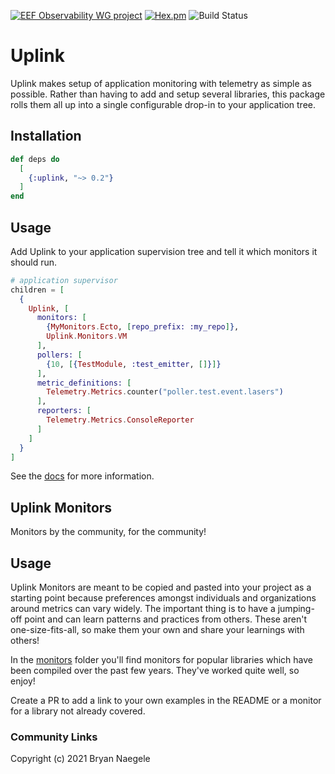 [![EEF Observability WG project](https://img.shields.io/badge/EEF-Observability-black)](https://github.com/erlef/eef-observability-wg)
[![Hex.pm](https://img.shields.io/hexpm/v/uplink)](https://hex.pm/packages/uplink)
![Build Status](https://github.com/elixir-uplink/uplink/workflows/Tests/badge.svg)

# Uplink

Uplink makes setup of application monitoring with telemetry as simple as possible. Rather
than having to add and setup several libraries, this package rolls them all up into a single
configurable drop-in to your application tree.

## Installation

```elixir
def deps do
  [
    {:uplink, "~> 0.2"}
  ]
end
```

## Usage

Add Uplink to your application supervision tree and tell it which monitors
it should run. 

```elixir
# application supervisor
children = [
  {
    Uplink, [
      monitors: [
        {MyMonitors.Ecto, [repo_prefix: :my_repo]},
        Uplink.Monitors.VM
      ],
      pollers: [
        {10, [{TestModule, :test_emitter, []}]}
      ],
      metric_definitions: [
        Telemetry.Metrics.counter("poller.test.event.lasers")
      ],
      reporters: [
        Telemetry.Metrics.ConsoleReporter
      ]
    ]
  }
]
```
See the [docs](https://hexdocs.pm/uplink) for more information.

## Uplink Monitors

Monitors by the community, for the community!

## Usage

Uplink Monitors are meant to be copied and pasted into your project as a starting point because 
preferences amongst individuals and organizations around metrics can vary widely. The important
thing is to have a jumping-off point and can learn patterns and practices from others. These
aren't one-size-fits-all, so make them your own and share your learnings with others!

In the [monitors](https://github.com/elixir-uplink/monitors) folder you'll find monitors for popular
libraries which have been compiled over the past few years. They've worked quite well, so
enjoy!

Create a PR to add a link to your own examples in the README or a monitor for a library
not already covered.

### Community Links



Copyright (c) 2021 Bryan Naegele
